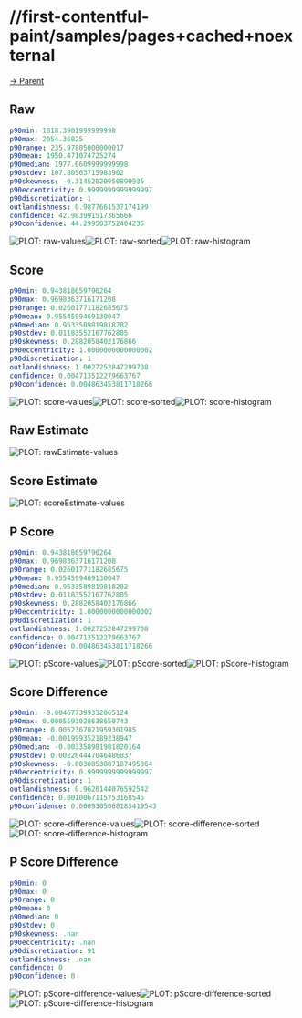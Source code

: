 
# //first-contentful-paint/samples/pages+cached+noexternal

[→ Parent](../..)


## Raw


```yaml
p90min: 1818.3901999999998
p90max: 2054.36825
p90range: 235.97805000000017
p90mean: 1950.471074725274
p90median: 1977.6609999999998
p90stdev: 107.80563715983902
p90skewness: -0.31452020950890935
p90eccentricity: 0.9999999999999997
p90discretization: 1
outlandishness: 0.9877661537174199
confidence: 42.983991517365666
p90confidence: 44.299503752404235

```

![PLOT: raw-values](./raw/values.svg)![PLOT: raw-sorted](./raw/sorted.svg)![PLOT: raw-histogram](./raw/histogram.svg)
## Score


```yaml
p90min: 0.943818659790264
p90max: 0.9698363716171208
p90range: 0.02601771182685675
p90mean: 0.9554599469130047
p90median: 0.9533589819818202
p90stdev: 0.01183552167762805
p90skewness: 0.2882058402176866
p90eccentricity: 1.0000000000000002
p90discretization: 1
outlandishness: 1.0027252847299708
confidence: 0.004713512279663767
p90confidence: 0.004863453811718266

```

![PLOT: score-values](./score/values.svg)![PLOT: score-sorted](./score/sorted.svg)![PLOT: score-histogram](./score/histogram.svg)
## Raw Estimate

![PLOT: rawEstimate-values](./rawEstimate/values.svg)
## Score Estimate

![PLOT: scoreEstimate-values](./scoreEstimate/values.svg)
## P Score


```yaml
p90min: 0.943818659790264
p90max: 0.9698363716171208
p90range: 0.02601771182685675
p90mean: 0.9554599469130047
p90median: 0.9533589819818202
p90stdev: 0.01183552167762805
p90skewness: 0.2882058402176866
p90eccentricity: 1.0000000000000002
p90discretization: 1
outlandishness: 1.0027252847299708
confidence: 0.004713512279663767
p90confidence: 0.004863453811718266

```

![PLOT: pScore-values](./pScore/values.svg)![PLOT: pScore-sorted](./pScore/sorted.svg)![PLOT: pScore-histogram](./pScore/histogram.svg)
## Score Difference


```yaml
p90min: -0.004677399332065124
p90max: 0.0005593028638650743
p90range: 0.0052367021959301985
p90mean: -0.001999352189238947
p90median: -0.003358981981820164
p90stdev: 0.002264447046486037
p90skewness: -0.0030853887187495864
p90eccentricity: 0.9999999999999997
p90discretization: 1
outlandishness: 0.9620144076592542
confidence: 0.0010067115753168545
p90confidence: 0.0009305068183419543

```

![PLOT: score-difference-values](./score-difference/values.svg)![PLOT: score-difference-sorted](./score-difference/sorted.svg)![PLOT: score-difference-histogram](./score-difference/histogram.svg)
## P Score Difference


```yaml
p90min: 0
p90max: 0
p90range: 0
p90mean: 0
p90median: 0
p90stdev: 0
p90skewness: .nan
p90eccentricity: .nan
p90discretization: 91
outlandishness: .nan
confidence: 0
p90confidence: 0

```

![PLOT: pScore-difference-values](./pScore-difference/values.svg)![PLOT: pScore-difference-sorted](./pScore-difference/sorted.svg)![PLOT: pScore-difference-histogram](./pScore-difference/histogram.svg)